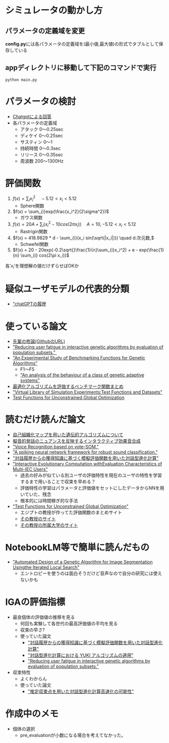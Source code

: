 # シミュレータの動かし方
## パラメータの定義域を変更
**config.py**には各パラメータの定義域を(最小値,最大値)の形式でタプルとして保存している
## appディレクトリに移動して下記のコマンドで実行
```tarminal
python main.py
```
# パラメータの検討
- [Chatgptによる回答](https://chatgpt.com/s/t_68be5ddb84a08191a54ae9eadee2b8c5)
- 各パラメータの定義域
    - アタック 0～0.25sec
    - ディケイ 0～0.25sec
    - サスティン 0～1
    - 持続時間 0～0.3sec
    - リリース 0～0.35sec
    - 周波数 200～1300Hz

# 評価関数
1. $f(x) = \sum_{i}x_i^2 \quad -5.12<x_i<5.12$
    - Sphere関数
2. $f(x) = \sum_{i}exp(\frac{x_i^2}{2\sigma^2})$
    - ガウス関数
3. $f(x) = 20A + \sum_{i}(x_i^2 - 10cos(2\pi x_i)) \quad A = 10,-5.12<x_i<5.12$
    - Rastrigin関数
4. $f(x) = 418.9829 * d - \sum_{i}(x_i sin(\sqrt(|x_i|))) \quad d:次元数,$
    - Schwefel関数
5. $f(x) = 20 - 20exp(-0.2\sqrt{}\frac{1}{n}\sum_{i}x_i^2) + e - exp(\frac{1}{n} \sum_{i} cos(2\pi x_i))$

各$'x_i'$を理想解の値だけずらせばOKか

# 疑似ユーザモデルの代表的分類

- ["chatGPTの履歴](https://chatgpt.com/share/68c77ce7-6394-8009-95de-de186ff53d2d)

# 使っている論文
- [先輩の修論(GithubのURL)](https://github.com/mocoatsu/Research)
- ["Reducing user fatigue in interactive genetic algorithms by evaluation of population subsets." ](https://www.cse.unr.edu/~quiroz/inc/docs/trans2009.pdf)
- ["An Experimental Study of Benchmarking Functions for Genetic Algorithms"](https://www.researchgate.net/publication/220662178_An_Experimental_Study_of_Benchmarking_Functions_for_Genetic_Algorithms)
    - F1～F5
    - ["An analysis of the behaviour of a class of genetic adaptive systems"](https://deepblue.lib.umich.edu/handle/2027.42/4507)
- [最適化アルゴリズムを評価するベンチマーク関数まとめ](https://qiita.com/tomitomi3/items/d4318bf7afbc1c835dda)
- ["Virtual Library of Simulation Experiments:Test Functions and Datasets"](https://www.sfu.ca/~ssurjano/optimization.html)
- [Test Functions for Unconstrained Global Optimization](http://www-optima.amp.i.kyoto-u.ac.jp/member/student/hedar/Hedar_files/TestGO_files/Page364.htm)


# 読むだけ読んだ論文
- [自己組織化マップを用いた遺伝的アルゴリズムについて](https://doi.org/10.1299/jsmeoptis.2008.8.93)
- [擬音的発話のニュアンスを反映するインタラクティブ効果音合成](https://www.interaction-ipsj.org/proceedings/2024/data/pdf/1B-34.pdf)
- ["Voice Recognition based on vote-SOM."](https://www.researchgate.net/publication/281284888_Voice_Recognition_based_on_vote-SOM)
- ["A spiking neural network framework for robust sound classification."](https://www.frontiersin.org/journals/neuroscience/articles/10.3389/fnins.2018.00836/full)
- ["対話履歴からの獲得知識に基づく模擬評価関数を用いた対話型進化計算"](https://www.jstage.jst.go.jp/article/jjske/14/4/14_TJSKE-D-15-00069/_pdf)
- ["Interactive Evolutionary Computation withEvaluation Characteristics of Multi-IEC Users"](https://catalog.lib.kyushu-u.ac.jp/opac_download_md/4488101/IntConf101.pdf)
    - 過去の好みが似ている別ユーザの評価特性を現在のユーザの特性を学習するまで用いることで収束を早める？
    - 評価特性の学習はパラメータと評価値をセットにしたデータからNNを用いていた、残念
    - 根本的には時間稼ぎ的な手法
- ["Test Functions for Unconstrained Global Optimization"](http://www-optima.amp.i.kyoto-u.ac.jp/member/student/hedar/Hedar_files/TestGO_files/Page364.htm)
    - エジプトの教授が作ってた評価関数のまとめサイト
    - [その教授のサイト](http://www-optima.amp.i.kyoto-u.ac.jp/member/student/hedar/Hedar_files/AboutMe.htm)
    - [その教授の所属大学のサイト](https://www.aun.edu.eg/fci/abdel-rahman-hedar-abdel-rahman-ahmed)

# NotebookLM等で簡単に読んだもの
- ["Automated Design of a Genetic Algorithm for Image Segmentation Usingthe Iterated Local Search"](https://www.scitepress.org/Papers/2024/129085/129085.pdf)
    - エントロピーを使うのは面白そうだけど音声なので自分の研究には使えないかも


# IGAの評価指標
- 最良個体の評価値の推移を見る
    - 何回も実験して各世代の最高評価値の平均を見る
    - 収束の早さ?
    - 使っていた論文
        - ["対話履歴からの獲得知識に基づく模擬評価関数を用いた対話型進化計算"](https://www.jstage.jst.go.jp/article/jjske/14/4/14_TJSKE-D-15-00069/_pdf)
        - ["対話型進化計算における YUKI アルゴリズムの適用"](https://www.jstage.jst.go.jp/article/jsoft/37/1/37_553/_pdf/-char/ja)
        - ["Reducing user fatigue in interactive genetic algorithms by evaluation of population subsets."](https://www.cse.unr.edu/~quiroz/inc/docs/trans2009.pdf)
- 収束特性
    - よくわからん
    - 使っていた論文
        - ["推定収束点を用いた対話型進化計算高速化の可能性"](https://api.lib.kyushu-u.ac.jp/opac_download_md/1810697/FSS2017.pdf)

# 作成中のメモ
 - 個体の選択
    - pre_evaluationが小数になる場合を考えてなかった。